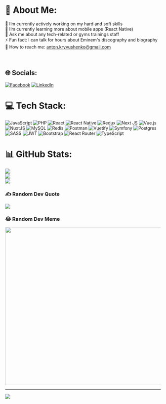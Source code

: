 # 💫 About Me:
🔭 I’m currently actively working on my hard and soft skills<br>🌱 I’m currently learning more about mobile apps (React Native)<br>💬 Ask me about any tech-related or gyms trainings staff  <br>⚡ Fun fact: I can talk for hours about Eminem's discography and biography<br>📧 How to reach me: anton.kryvushenko@gmail.com<br><br><br>


## 🌐 Socials:
[![Facebook](https://img.shields.io/badge/Facebook-%231877F2.svg?logo=Facebook&logoColor=white)](https://www.facebook.com/profile.php?id=100017340454884) [![LinkedIn](https://img.shields.io/badge/LinkedIn-%230077B5.svg?logo=linkedin&logoColor=white)](https://www.linkedin.com/in/insanch1k/) 

# 💻 Tech Stack:
![JavaScript](https://img.shields.io/badge/javascript-%23323330.svg?style=for-the-badge&logo=javascript&logoColor=%23F7DF1E) ![PHP](https://img.shields.io/badge/php-%23777BB4.svg?style=for-the-badge&logo=php&logoColor=white) ![React](https://img.shields.io/badge/react-%2320232a.svg?style=for-the-badge&logo=react&logoColor=%2361DAFB) ![React Native](https://img.shields.io/badge/react_native-%2320232a.svg?style=for-the-badge&logo=react&logoColor=%2361DAFB) ![Redux](https://img.shields.io/badge/redux-%23593d88.svg?style=for-the-badge&logo=redux&logoColor=white) ![Next JS](https://img.shields.io/badge/Next-black?style=for-the-badge&logo=next.js&logoColor=white) ![Vue.js](https://img.shields.io/badge/vuejs-%2335495e.svg?style=for-the-badge&logo=vuedotjs&logoColor=%234FC08D) ![NuxtJS](https://img.shields.io/badge/Nuxt-black?style=for-the-badge&logo=nuxt.js&logoColor=white) ![MySQL](https://img.shields.io/badge/mysql-%2300f.svg?style=for-the-badge&logo=mysql&logoColor=white) ![Redis](https://img.shields.io/badge/redis-%23DD0031.svg?style=for-the-badge&logo=redis&logoColor=white) ![Postman](https://img.shields.io/badge/Postman-FF6C37?style=for-the-badge&logo=postman&logoColor=white) ![Vuetify](https://img.shields.io/badge/Vuetify-1867C0?style=for-the-badge&logo=vuetify&logoColor=AEDDFF) ![Symfony](https://img.shields.io/badge/symfony-%23000000.svg?style=for-the-badge&logo=symfony&logoColor=white) ![Postgres](https://img.shields.io/badge/postgres-%23316192.svg?style=for-the-badge&logo=postgresql&logoColor=white) ![SASS](https://img.shields.io/badge/SASS-hotpink.svg?style=for-the-badge&logo=SASS&logoColor=white) ![JWT](https://img.shields.io/badge/JWT-black?style=for-the-badge&logo=JSON%20web%20tokens) ![Bootstrap](https://img.shields.io/badge/bootstrap-%23563D7C.svg?style=for-the-badge&logo=bootstrap&logoColor=white) ![React Router](https://img.shields.io/badge/React_Router-CA4245?style=for-the-badge&logo=react-router&logoColor=white) ![TypeScript](https://img.shields.io/badge/typescript-%23007ACC.svg?style=for-the-badge&logo=typescript&logoColor=white)
# 📊 GitHub Stats:
![](https://github-readme-stats.vercel.app/api?username=Insanch1k&theme=jolly&hide_border=false&include_all_commits=false&count_private=true)<br/>
![](https://github-readme-streak-stats.herokuapp.com/?user=Insanch1k&theme=jolly&hide_border=false)<br/>
![](https://github-readme-stats.vercel.app/api/top-langs/?username=Insanch1k&theme=jolly&hide_border=false&include_all_commits=false&count_private=true&layout=compact)

### ✍️ Random Dev Quote
![](https://quotes-github-readme.vercel.app/api?type=horizontal&theme=radical)

### 😂 Random Dev Meme
<img src="https://media-exp1.licdn.com/dms/image/C4E22AQHzjg94u3Sjjw/feedshare-shrink_1280/0/1660987782913?e=1664409600&v=beta&t=4TiKbWJ6IO27fWpWTwrYx5SYLHMz0z4A5B_jehFpcAs" width="512px"/>

---
[![](https://visitcount.itsvg.in/api?id=Insanch1k&icon=0&color=3)](https://visitcount.itsvg.in)
